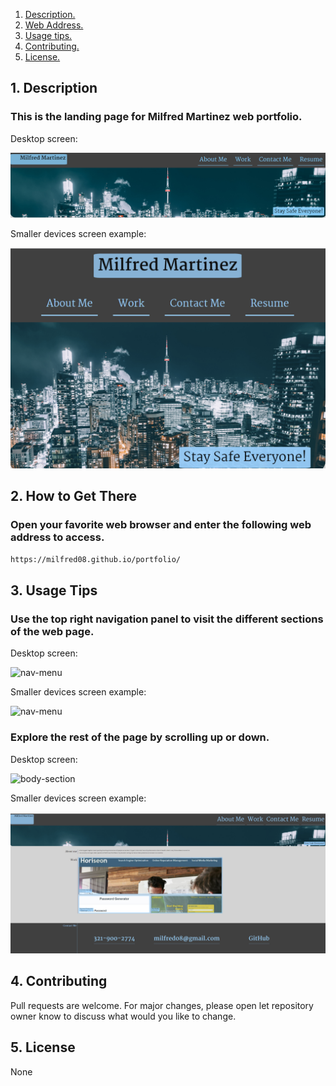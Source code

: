 1. [ Description. ](#desc)
2. [ Web Address. ](#web-address)
3. [ Usage tips. ](#usage)
4. [ Contributing. ](#contributing)
5. [ License. ](#license)


<a name="desc"></a>
## 1. Description


### This is the landing page for Milfred Martinez web portfolio.


Desktop screen:

![Top-Page-Area](./assets/images/main-page.PNG?raw=true "Top-Page-Area")

Smaller devices screen example:

![Top-Page-Area](./assets/images/main-page-smaller.PNG?raw=true "Top-Page-Area")

<a name="web-address"></a>
## 2. How to Get There

### Open your favorite web browser and enter the following web address to access.

```html
https://milfred08.github.io/portfolio/
```
<a name="usage"></a>
## 3. Usage Tips


### Use the top right navigation panel to visit the different sections of the web page.

Desktop screen:

![nav-menu](./assets/images/nav-menu.PNG?raw=true "Navigational Menu")

Smaller devices screen example:

![nav-menu](./assets/images/nav-menu.PNG?raw=true "Navigational Menu")



### Explore the rest of the page by scrolling up or down.

Desktop screen:

![body-section](./assets/images/navigate-website.PNG?raw=true "Body Section")

Smaller devices screen example:

![body-section](./assets/images/navigate-website-smaller.PNG?raw=true "Body Section")


<a name="contributing"></a>
## 4. Contributing
Pull requests are welcome. For major changes, please open let repository owner know to discuss what would you like to change.

<a name="license"></a>
## 5. License
None




